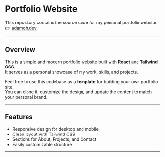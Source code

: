 # Portfolio Website

This repository contains the source code for my personal portfolio website:  
👉 [adamoh.dev](https://adamoh.dev)

---

## Overview
This is a simple and modern portfolio website built with **React** and **Tailwind CSS**.  
It serves as a personal showcase of my work, skills, and projects.

Feel free to use this codebase as a **template** for building your own portfolio site.  
You can clone it, customize the design, and update the content to match your personal brand.

---

## Features
- Responsive design for desktop and mobile
- Clean layout with Tailwind CSS
- Sections for About, Projects, and Contact
- Easily customizable structure

---